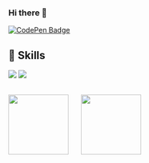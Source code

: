 ### Hi there 👋

[![CodePen Badge](https://img.shields.io/badge/CodePen-Profile-informational?style=flat&logo=codepen&logoColor=white&color=black)](https://codepen.io/anehkayasha)

## 💼 Skills

![](https://img.shields.io/badge/Code-JavaScript-informational?style=flat&logo=JavaScript&logoColor=white&color=yellow)
![](https://www.codewars.com/users/HannahStarling/badges/micro)

##
<div>
   <a href="https://github-readme-stats.vercel.app/api/top-langs/?username=hannahstarling&theme=merko&layout=compact">
    <img align="left" height="120" style="margin-right: 25px" src="https://github-readme-stats.vercel.app/api/top-langs/?username=hannahstarling&theme=merko&layout=compact"/>
  </a>
  <a href="https://github-readme-stats.vercel.app/api?username=hannahstarling&show_icons=true&theme=merko">
    <img  align="left" height="120" src="https://github-readme-stats.vercel.app/api?username=hannahstarling&show_icons=true&theme=merko" />
  </a>
</div>
